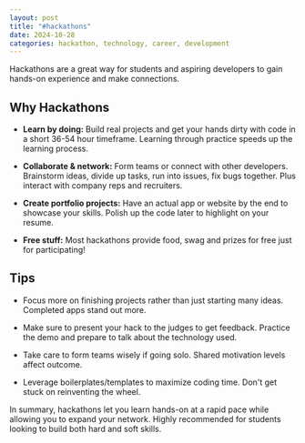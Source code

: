 ```yaml
---
layout: post
title: "#hackathons"
date: 2024-10-28
categories: hackathon, technology, career, development
---
```


Hackathons are a great way for students and aspiring developers to gain hands-on experience and make connections. 

## Why Hackathons

- **Learn by doing:** Build real projects and get your hands dirty with code in a short 36-54 hour timeframe. Learning through practice speeds up the learning process.

- **Collaborate & network:** Form teams or connect with other developers. Brainstorm ideas, divide up tasks, run into issues, fix bugs together. Plus interact with company reps and recruiters.

- **Create portfolio projects:** Have an actual app or website by the end to showcase your skills. Polish up the code later to highlight on your resume.

- **Free stuff:** Most hackathons provide food, swag and prizes for free just for participating!

## Tips

- Focus more on finishing projects rather than just starting many ideas. Completed apps stand out more.

- Make sure to present your hack to the judges to get feedback. Practice the demo and prepare to talk about the technology used.

- Take care to form teams wisely if going solo. Shared motivation levels affect outcome. 

- Leverage boilerplates/templates to maximize coding time. Don't get stuck on reinventing the wheel.

In summary, hackathons let you learn hands-on at a rapid pace while allowing you to expand your network. Highly recommended for students looking to build both hard and soft skills.